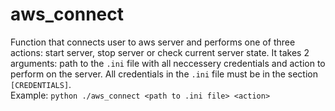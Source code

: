 # aws_connect
Function that connects user to aws server and performs one of three actions: start server, stop server or check current server state.
It takes 2 arguments: path to the `.ini` file with all neccessery credentials and action to perform on the server.
All credentials in the `.ini` file must be in the section `[CREDENTIALS]`.  
Example: `python ./aws_connect <path to .ini file> <action>`